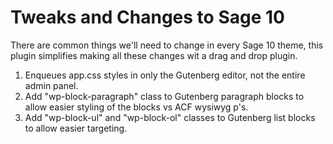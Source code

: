 # Tweaks and Changes to Sage 10

There are common things we'll need to change in every Sage 10 theme, this plugin simplifies making all these changes wit
a drag and drop plugin.


1. Enqueues app.css styles in only the Gutenberg editor, not the entire admin panel.
2. Add "wp-block-paragraph" class to Gutenberg paragraph blocks to allow easier styling of the blocks vs ACF wysiwyg p's.
3. Add "wp-block-ul" and "wp-block-ol" classes to Gutenberg list blocks to allow easier targeting.